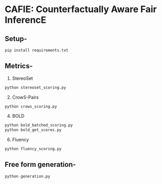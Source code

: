 # CAFIE: Counterfactually Aware Fair InferencE


## Setup-
```bash
pip install requirements.txt
```

## Metrics-
1. StereoSet
```bash
python stereoset_scoring.py
```
2. CrowS-Pairs
```bash
python crows_scoring.py
```
4. BOLD
```bash
python bold_batched_scoring.py
python bold_get_scores.py
```
6. Fluency
```bash
python fluency_scoring.py
```

## Free form generation-
```bash
python generation.py
```
